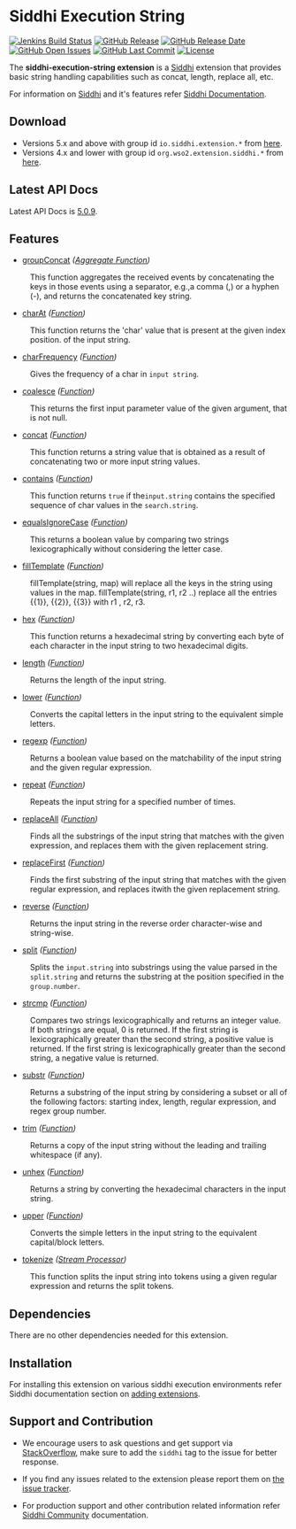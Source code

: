 Siddhi Execution String
======================================

  [![Jenkins Build Status](https://wso2.org/jenkins/job/siddhi/job/siddhi-execution-string/badge/icon)](https://wso2.org/jenkins/job/siddhi/job/siddhi-execution-string/)
  [![GitHub Release](https://img.shields.io/github/release/siddhi-io/siddhi-execution-string.svg)](https://github.com/siddhi-io/siddhi-execution-string/releases)
  [![GitHub Release Date](https://img.shields.io/github/release-date/siddhi-io/siddhi-execution-string.svg)](https://github.com/siddhi-io/siddhi-execution-string/releases)
  [![GitHub Open Issues](https://img.shields.io/github/issues-raw/siddhi-io/siddhi-execution-string.svg)](https://github.com/siddhi-io/siddhi-execution-string/issues)
  [![GitHub Last Commit](https://img.shields.io/github/last-commit/siddhi-io/siddhi-execution-string.svg)](https://github.com/siddhi-io/siddhi-execution-string/commits/master)
  [![License](https://img.shields.io/badge/License-Apache%202.0-blue.svg)](https://opensource.org/licenses/Apache-2.0)

The **siddhi-execution-string extension** is a <a target="_blank" href="https://siddhi.io/">Siddhi</a> extension that provides basic string handling capabilities such as concat, length, replace all, etc.

For information on <a target="_blank" href="https://siddhi.io/">Siddhi</a> and it's features refer <a target="_blank" href="https://siddhi.io/redirect/docs.html">Siddhi Documentation</a>. 

## Download

* Versions 5.x and above with group id `io.siddhi.extension.*` from <a target="_blank" href="https://mvnrepository.com/artifact/io.siddhi.extension.execution.string/siddhi-execution-string/">here</a>.
* Versions 4.x and lower with group id `org.wso2.extension.siddhi.*` from <a target="_blank" href="https://mvnrepository.com/artifact/org.wso2.extension.siddhi.execution.string/siddhi-execution-string">here</a>.

## Latest API Docs 

Latest API Docs is <a target="_blank" href="https://siddhi-io.github.io/siddhi-execution-string/api/5.0.9">5.0.9</a>.

## Features

* <a target="_blank" href="https://siddhi-io.github.io/siddhi-execution-string/api/5.0.9/#groupconcat-aggregate-function">groupConcat</a> *(<a target="_blank" href="http://siddhi.io/en/v5.1/docs/query-guide/#aggregate-function">Aggregate Function</a>)*<br> <div style="padding-left: 1em;"><p><p style="word-wrap: break-word;margin: 0;">This function aggregates the received events by concatenating the keys in those events using a separator, e.g.,a comma (,) or a hyphen (-), and returns the concatenated key string.</p></p></div>
* <a target="_blank" href="https://siddhi-io.github.io/siddhi-execution-string/api/5.0.9/#charat-function">charAt</a> *(<a target="_blank" href="http://siddhi.io/en/v5.1/docs/query-guide/#function">Function</a>)*<br> <div style="padding-left: 1em;"><p><p style="word-wrap: break-word;margin: 0;">This function returns the 'char' value that is present at the given index position. of the input string.</p></p></div>
* <a target="_blank" href="https://siddhi-io.github.io/siddhi-execution-string/api/5.0.9/#charfrequency-function">charFrequency</a> *(<a target="_blank" href="http://siddhi.io/en/v5.1/docs/query-guide/#function">Function</a>)*<br> <div style="padding-left: 1em;"><p><p style="word-wrap: break-word;margin: 0;">Gives the frequency of a char in <code>input string</code>.</p></p></div>
* <a target="_blank" href="https://siddhi-io.github.io/siddhi-execution-string/api/5.0.9/#coalesce-function">coalesce</a> *(<a target="_blank" href="http://siddhi.io/en/v5.1/docs/query-guide/#function">Function</a>)*<br> <div style="padding-left: 1em;"><p><p style="word-wrap: break-word;margin: 0;"> This returns the first input parameter value of the given argument, that is not null.</p></p></div>
* <a target="_blank" href="https://siddhi-io.github.io/siddhi-execution-string/api/5.0.9/#concat-function">concat</a> *(<a target="_blank" href="http://siddhi.io/en/v5.1/docs/query-guide/#function">Function</a>)*<br> <div style="padding-left: 1em;"><p><p style="word-wrap: break-word;margin: 0;">This function returns a string value that is obtained as a result of concatenating two or more input string values.</p></p></div>
* <a target="_blank" href="https://siddhi-io.github.io/siddhi-execution-string/api/5.0.9/#contains-function">contains</a> *(<a target="_blank" href="http://siddhi.io/en/v5.1/docs/query-guide/#function">Function</a>)*<br> <div style="padding-left: 1em;"><p><p style="word-wrap: break-word;margin: 0;">This function returns <code>true</code> if the<code>input.string</code> contains the specified sequence of char values in the <code>search.string</code>. </p></p></div>
* <a target="_blank" href="https://siddhi-io.github.io/siddhi-execution-string/api/5.0.9/#equalsignorecase-function">equalsIgnoreCase</a> *(<a target="_blank" href="http://siddhi.io/en/v5.1/docs/query-guide/#function">Function</a>)*<br> <div style="padding-left: 1em;"><p><p style="word-wrap: break-word;margin: 0;">This returns a boolean value by comparing two strings lexicographically without considering the letter case.</p></p></div>
* <a target="_blank" href="https://siddhi-io.github.io/siddhi-execution-string/api/5.0.9/#filltemplate-function">fillTemplate</a> *(<a target="_blank" href="http://siddhi.io/en/v5.1/docs/query-guide/#function">Function</a>)*<br> <div style="padding-left: 1em;"><p><p style="word-wrap: break-word;margin: 0;">fillTemplate(string, map) will replace all the keys in the string using values in the map. fillTemplate(string, r1, r2 ..) replace all the entries {{1}}, {{2}}, {{3}} with r1 , r2, r3.</p></p></div>
* <a target="_blank" href="https://siddhi-io.github.io/siddhi-execution-string/api/5.0.9/#hex-function">hex</a> *(<a target="_blank" href="http://siddhi.io/en/v5.1/docs/query-guide/#function">Function</a>)*<br> <div style="padding-left: 1em;"><p><p style="word-wrap: break-word;margin: 0;">This function returns a hexadecimal string by converting each byte of each character in the input string to two hexadecimal digits.</p></p></div>
* <a target="_blank" href="https://siddhi-io.github.io/siddhi-execution-string/api/5.0.9/#length-function">length</a> *(<a target="_blank" href="http://siddhi.io/en/v5.1/docs/query-guide/#function">Function</a>)*<br> <div style="padding-left: 1em;"><p><p style="word-wrap: break-word;margin: 0;">Returns the length of the input string.</p></p></div>
* <a target="_blank" href="https://siddhi-io.github.io/siddhi-execution-string/api/5.0.9/#lower-function">lower</a> *(<a target="_blank" href="http://siddhi.io/en/v5.1/docs/query-guide/#function">Function</a>)*<br> <div style="padding-left: 1em;"><p><p style="word-wrap: break-word;margin: 0;">Converts the capital letters in the input string to the equivalent simple letters.</p></p></div>
* <a target="_blank" href="https://siddhi-io.github.io/siddhi-execution-string/api/5.0.9/#regexp-function">regexp</a> *(<a target="_blank" href="http://siddhi.io/en/v5.1/docs/query-guide/#function">Function</a>)*<br> <div style="padding-left: 1em;"><p><p style="word-wrap: break-word;margin: 0;">Returns a boolean value based on the matchability of the input string and the given regular expression.</p></p></div>
* <a target="_blank" href="https://siddhi-io.github.io/siddhi-execution-string/api/5.0.9/#repeat-function">repeat</a> *(<a target="_blank" href="http://siddhi.io/en/v5.1/docs/query-guide/#function">Function</a>)*<br> <div style="padding-left: 1em;"><p><p style="word-wrap: break-word;margin: 0;">Repeats the input string for a specified number of times.</p></p></div>
* <a target="_blank" href="https://siddhi-io.github.io/siddhi-execution-string/api/5.0.9/#replaceall-function">replaceAll</a> *(<a target="_blank" href="http://siddhi.io/en/v5.1/docs/query-guide/#function">Function</a>)*<br> <div style="padding-left: 1em;"><p><p style="word-wrap: break-word;margin: 0;">Finds all the substrings of the input string that matches with the given expression, and replaces them with the given replacement string.</p></p></div>
* <a target="_blank" href="https://siddhi-io.github.io/siddhi-execution-string/api/5.0.9/#replacefirst-function">replaceFirst</a> *(<a target="_blank" href="http://siddhi.io/en/v5.1/docs/query-guide/#function">Function</a>)*<br> <div style="padding-left: 1em;"><p><p style="word-wrap: break-word;margin: 0;">Finds the first substring of the input string that matches with the given regular expression, and replaces itwith the given replacement string.</p></p></div>
* <a target="_blank" href="https://siddhi-io.github.io/siddhi-execution-string/api/5.0.9/#reverse-function">reverse</a> *(<a target="_blank" href="http://siddhi.io/en/v5.1/docs/query-guide/#function">Function</a>)*<br> <div style="padding-left: 1em;"><p><p style="word-wrap: break-word;margin: 0;">Returns the input string in the reverse order character-wise and string-wise.</p></p></div>
* <a target="_blank" href="https://siddhi-io.github.io/siddhi-execution-string/api/5.0.9/#split-function">split</a> *(<a target="_blank" href="http://siddhi.io/en/v5.1/docs/query-guide/#function">Function</a>)*<br> <div style="padding-left: 1em;"><p><p style="word-wrap: break-word;margin: 0;">Splits the  <code>input.string</code> into substrings using the value parsed in the <code>split.string</code> and returns the substring at the position specified in the <code>group.number</code>.</p></p></div>
* <a target="_blank" href="https://siddhi-io.github.io/siddhi-execution-string/api/5.0.9/#strcmp-function">strcmp</a> *(<a target="_blank" href="http://siddhi.io/en/v5.1/docs/query-guide/#function">Function</a>)*<br> <div style="padding-left: 1em;"><p><p style="word-wrap: break-word;margin: 0;">Compares two strings lexicographically and returns an integer value. If both strings are equal, 0 is returned. If  the first string is lexicographically greater than the second string, a positive value is returned. If the first string is lexicographically greater than the second string, a negative value is returned.</p></p></div>
* <a target="_blank" href="https://siddhi-io.github.io/siddhi-execution-string/api/5.0.9/#substr-function">substr</a> *(<a target="_blank" href="http://siddhi.io/en/v5.1/docs/query-guide/#function">Function</a>)*<br> <div style="padding-left: 1em;"><p><p style="word-wrap: break-word;margin: 0;">Returns a substring of the input string by considering a subset or all of the following factors: starting index, length, regular expression, and regex group number.</p></p></div>
* <a target="_blank" href="https://siddhi-io.github.io/siddhi-execution-string/api/5.0.9/#trim-function">trim</a> *(<a target="_blank" href="http://siddhi.io/en/v5.1/docs/query-guide/#function">Function</a>)*<br> <div style="padding-left: 1em;"><p><p style="word-wrap: break-word;margin: 0;">Returns a copy of the input string without the leading and trailing whitespace (if any).</p></p></div>
* <a target="_blank" href="https://siddhi-io.github.io/siddhi-execution-string/api/5.0.9/#unhex-function">unhex</a> *(<a target="_blank" href="http://siddhi.io/en/v5.1/docs/query-guide/#function">Function</a>)*<br> <div style="padding-left: 1em;"><p><p style="word-wrap: break-word;margin: 0;">Returns a string by converting the hexadecimal characters in the input string.</p></p></div>
* <a target="_blank" href="https://siddhi-io.github.io/siddhi-execution-string/api/5.0.9/#upper-function">upper</a> *(<a target="_blank" href="http://siddhi.io/en/v5.1/docs/query-guide/#function">Function</a>)*<br> <div style="padding-left: 1em;"><p><p style="word-wrap: break-word;margin: 0;">Converts the simple letters in the input string to the equivalent capital/block letters.</p></p></div>
* <a target="_blank" href="https://siddhi-io.github.io/siddhi-execution-string/api/5.0.9/#tokenize-stream-processor">tokenize</a> *(<a target="_blank" href="http://siddhi.io/en/v5.1/docs/query-guide/#stream-processor">Stream Processor</a>)*<br> <div style="padding-left: 1em;"><p><p style="word-wrap: break-word;margin: 0;">This function splits the input string into tokens using a given regular expression and returns the split tokens.</p></p></div>

## Dependencies 

There are no other dependencies needed for this extension. 

## Installation

For installing this extension on various siddhi execution environments refer Siddhi documentation section on <a target="_blank" href="https://siddhi.io/redirect/add-extensions.html">adding extensions</a>.

## Support and Contribution

* We encourage users to ask questions and get support via <a target="_blank" href="https://stackoverflow.com/questions/tagged/siddhi">StackOverflow</a>, make sure to add the `siddhi` tag to the issue for better response.

* If you find any issues related to the extension please report them on <a target="_blank" href="https://github.com/siddhi-io/siddhi-execution-string/issues">the issue tracker</a>.

* For production support and other contribution related information refer <a target="_blank" href="https://siddhi.io/community/">Siddhi Community</a> documentation.
